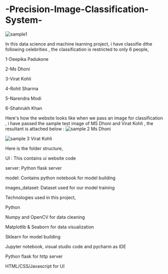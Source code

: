 # -Precision-Image-Classification-System-

![sample1](https://github.com/user-attachments/assets/dbc5a8dc-fe6c-41ab-bf3f-7bb7283a3672)

In this data science and machine learning project, i have classifie dthe following celebrities , the classification is restricted to only 6 people,

1-Deepika Padukone 

2-Ms Dhoni 

3-Virat Kohli

4-Rohit Sharma 

5-Narendra Modi 

6-Shahrukh Khan

Here's how the website looks like when we pass an image for classification , i have passed the sample test image of MS Dhoni and Virat Kohli , the resultant is attached below :
![sample 2](https://github.com/user-attachments/assets/c57a8a7f-b3fc-4d4a-8679-6650af402221)
Ms Dhoni

![sample 3](https://github.com/user-attachments/assets/7bcd472e-ecbd-4f61-8b74-cdccc59f03ba)
Virat Kohli


Here is the folder structure,

UI : This contains ui website code

server: Python flask server

model: Contains python notebook for model building

images_dataset: Dataset used for our model training



Technologies used in this project,

Python

Numpy and OpenCV for data cleaning

Matplotlib & Seaborn for data visualization

Sklearn for model building

Jupyter notebook, visual studio code and pycharm as IDE

Python flask for http server

HTML/CSS/Javascript for UI

